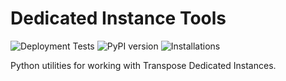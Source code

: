 # Dedicated Instance Tools
![Deployment Tests](https://github.com/TransposeData/transpose-python-sdk/actions/workflows/deployment_tests.yml/badge.svg) ![PyPI version](https://badge.fury.io/py/transpose-dit.svg) ![Installations](https://img.shields.io/pypi/dd/transpose-dit?color=g)

Python utilities for working with Transpose Dedicated Instances.
